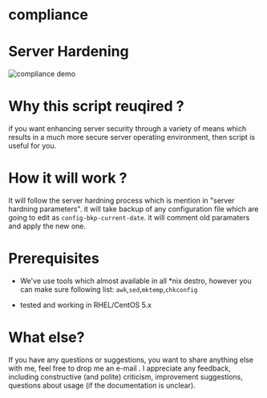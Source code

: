 compliance
==========
# Server Hardening

![compliance demo](https://raw.github.com/rahulinux/compliance/master/screen-shot1.png)

# Why this script reuqired ?

if you want enhancing server security through a variety of means which results in a much more secure 
server operating environment, then script is useful for you.


# How it will work ?

It will follow the server hardning process which is mention in "server hardning parameters". it will take backup
of any configuration file which are going to edit as `config-bkp-current-date`. it will comment old paramaters
and apply the new one. 

# Prerequisites

  - We've use tools which almost available in all *nix destro, however you can make sure following list:
    `awk`,`sed`,`mktemp`,`chkconfig` 
    
  - tested and working in RHEL/CentOS 5.x
  
  
# What else?

If you have any questions or suggestions, you want to share anything else with me, feel free to drop me an e-mail . I appreciate any feedback, including constructive (and polite) criticism, improvement suggestions, questions about usage (if the documentation is unclear).


